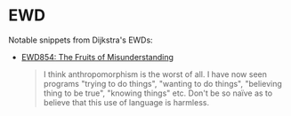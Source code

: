 EWD
===

Notable snippets from Dijkstra's EWDs:

 * [EWD854: The Fruits of Misunderstanding][ewd854]

   > I think anthropomorphism is the worst of all. I have now seen programs
   > "trying to do things", "wanting to do things", "believing thing to be
   > true", "knowing things" etc. Don't be so naïve as to believe that this
   > use of language is harmless.
 
[ewd854]:  https://www.cs.utexas.edu/users/EWD/transcriptions/EWD08xx/EWD854.html
[ewd854p]: https://www.cs.utexas.edu/users/EWD/ewd08xx/EWD854.PDF 
